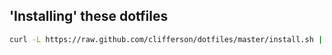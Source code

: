 ## 'Installing' these dotfiles

```bash
curl -L https://raw.github.com/clifferson/dotfiles/master/install.sh | sh
```

